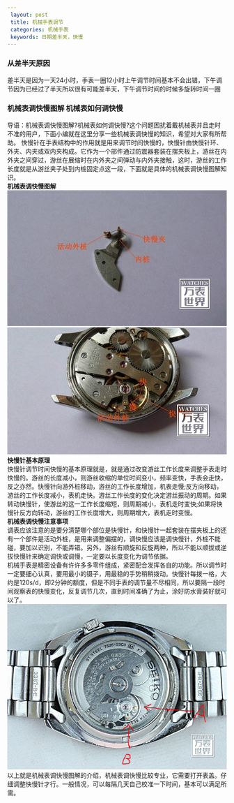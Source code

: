 ```yaml
---
 layout: post
 title: 机械手表调节
 categories: 机械手表
 keywords: 日期差半天，快慢
---
```

### 从差半天原因

差半天是因为一天24小时，手表一圈12小时上午调节时间基本不会出错，下午调节因为已经过了半天所以很有可能差半天，下午调节时间的时候多旋转时间一圈

### 机械表调快慢图解 机械表如何调快慢

导语：机械表调快慢图解?机械表如何调快慢?这个问题困扰着戴机械表并且走时不准的用户，下面小编就在这里分享一些机械表调快慢的知识，希望对大家有所帮助。
快慢针在手表结构中的作用就是用来调节时间快慢的，快慢针由快慢针环、外夹、内夹或双内夹构成。它作为一个部件通过防震器套装在摆夹板上，游丝在内外夹之间穿过，游丝在展缩时在内外夹之间弹动与内外夹接触，这时，游丝的工作长度就是从游丝夹子处到内桩固定点这一段，下面就是具体的机械表调快慢图解知识。  
**机械表调快慢图解**
  ![](/images/posts/机械手表调节/1.png)
  ![](/images/posts/机械手表调节/2.png)
**快慢针基本原理**  
快慢针调节时间快慢的基本原理就是，就是通过改变游丝工作长度来调整手表走时快慢的。游丝的长度减小，则游丝收缩的单位时间变小，频率变快，手表会走快，反之亦然。快慢针向游外桩移动，游丝的工作长度增加，机表走慢;反方向移动，游丝的工作长度减小，表机走快。游丝工作长度的变化决定游丝振动的周期。如果转动快慢针，使游丝的这一工作长度缩短，则周期减小，表机走时变快;如果将快慢针反方向转动，游丝的工作长度增大，则周期增大，表机走时变慢。  
**机械表调快慢注意事项**  
调表应该注意的是要分清楚哪个部位是快慢针，和快慢针一起套装在摆夹板上的还有一个部件是活动外桩，是用来调整偏摆的，调快慢应该是调快慢针，外桩不能碰，要加以识别，不能弄错。另外，游丝有顺旋和反旋两种，所以不能以顺拔或逆拔快慢针来确定调快或调慢，一定要以长度变化为调节依据。  
机械手表是精密设备有许许多多零件组成，紧密配合发挥各自的功能。所以调节时一定要细心认真，要用最小的镊子，用最稳的手势稍稍拨动。快慢针每拨一格，大约是120s/d，即2分钟的额度，但是不同手表的调节量不尽相同，所以要隔一段时间观察表的快慢变化，反复调节几次，直到时间准确了为止，涂好防水膏装好就可以了。  
 ![](/images/posts/机械手表调节/3.png)
以上就是机械表调快慢图解的介绍，机械表调快慢比较专业，它需要打开表盖。仔细调整快慢针才行。一般情况，可以每隔几天自己校准一下时间，基本可以满足所需。
